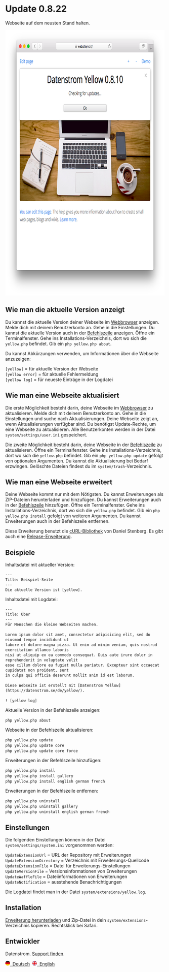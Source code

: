 Update 0.8.22
=============
Webseite auf dem neusten Stand halten.

<p align="center"><img src="update-screenshot.png?raw=true" width="795" height="836" alt="Bildschirmfoto"></p>

## Wie man die aktuelle Version anzeigt

Du kannst die aktuelle Version deiner Webseite im [Webbrowser](https://github.com/datenstrom/yellow-extensions/tree/master/features/edit/README-de.md) anzeigen. Melde dich mit deinem Benutzerkonto an. Gehe in die Einstellungen. Du kannst die aktuelle Version auch in der [Befehlszeile](https://github.com/datenstrom/yellow-extensions/tree/master/features/command/README-de.md) anzeigen. Öffne ein Terminalfenster. Gehe ins Installations-Verzeichnis, dort wo sich die `yellow.php` befindet. Gib ein `php yellow.php about`. 

Du kannst Abkürzungen verwenden, um Informationen über die Webseite anzuzeigen:

`[yellow]` = für aktuelle Version der Webseite  
`[yellow error]` = für aktuelle Fehlermeldung  
`[yellow log]` = für neueste Einträge in der Logdatei  

## Wie man eine Webseite aktualisiert

Die erste Möglichkeit besteht darin, deine Webseite im [Webbrowser](https://github.com/datenstrom/yellow-extensions/tree/master/features/edit/README-de.md) zu aktualisieren. Melde dich mit deinem Benutzerkonto an. Gehe in die Einstellungen und suche nach Aktualisierungen. Deine Webseite zeigt an, wenn Aktualisierungen verfügbar sind. Du benötigst Update-Rechte, um eine Webseite zu aktualisieren. Alle Benutzerkonten werden in der Datei `system/settings/user.ini` gespeichert.

Die zweite Möglichkeit besteht darin, deine Webseite in der [Befehlszeile](https://github.com/datenstrom/yellow-extensions/tree/master/features/command/README-de.md) zu aktualisieren. Öffne ein Terminalfenster. Gehe ins Installations-Verzeichnis, dort wo sich die `yellow.php` befindet. Gib ein `php yellow.php update` gefolgt von optionalen Argumenten. Du kannst die Aktualisierung bei Bedarf erzwingen. Gelöschte Dateien findest du im `system/trash`-Verzeichnis.

## Wie man eine Webseite erweitert

Deine Webseite kommt nur mit dem Nötigsten. Du kannst Erweiterungen als ZIP-Dateien herunterladen und hinzufügen. Du kannst Erweiterungen auch in der [Befehlszeile](https://github.com/datenstrom/yellow-extensions/tree/master/features/command/README-de.md) hinzufügen. Öffne ein Terminalfenster. Gehe ins Installations-Verzeichnis, dort wo sich die `yellow.php` befindet. Gib ein `php yellow.php install` gefolgt von weiteren Argumenten. Du kannst Erweiterungen auch in der Befehlszeile entfernen.

Diese Erweiterung benutzt die [cURL-Bibliothek](https://github.com/curl/curl) von Daniel Stenberg. Es gibt auch eine [Release-Erweiterung](https://github.com/datenstrom/yellow-extensions/tree/master/features/release/README-de.md).

## Beispiele

Inhaltsdatei mit aktueller Version:

    ---
    Title: Beispiel-Seite
    ---
    Die aktuelle Version ist [yellow].

Inhaltsdatei mit Logdatei:

    ---
    Title: Über
    ---
    Für Menschen die kleine Webseiten machen.
    
    Lorem ipsum dolor sit amet, consectetur adipisicing elit, sed do eiusmod tempor incididunt ut 
    labore et dolore magna pizza. Ut enim ad minim veniam, quis nostrud exercitation ullamco laboris 
    nisi ut aliquip ex ea commodo consequat. Duis aute irure dolor in reprehenderit in voluptate velit 
    esse cillum dolore eu fugiat nulla pariatur. Excepteur sint occaecat cupidatat non proident, sunt 
    in culpa qui officia deserunt mollit anim id est laborum.
    
    Diese Webseite ist erstellt mit [Datenstrom Yellow](https://datenstrom.se/de/yellow/). 

    ! [yellow log]

Aktuelle Version in der Befehlszeile anzeigen:
 
`php yellow.php about`  

Webseite in der Befehlszeile aktualisieren:
 
`php yellow.php update`  
`php yellow.php update core`  
`php yellow.php update core force`  

Erweiterungen in der Befehlszeile hinzufügen:

`php yellow.php install`  
`php yellow.php install gallery`  
`php yellow.php install english german french`  

Erweiterungen in der Befehlszeile entfernen:

`php yellow.php uninstall`  
`php yellow.php uninstall gallery`  
`php yellow.php uninstall english german french`  

## Einstellungen

Die folgenden Einstellungen können in der Datei `system/settings/system.ini` vorgenommen werden:

`UpdateExtensionUrl` = URL der Repository mit Erweiterungen  
`UpdateExtensionDirectory` = Verzeichnis mit Erweiterungs-Quellcode  
`UpdateExtensionFile` = Datei für Erweiterungs-Einstellungen  
`UpdateVersionFile` = Versionsinformationen von Erweiterungen  
`UpdateWaffleFile` = Dateiinformationen von Erweiterungen  
`UpdateNotification` = ausstehende Benachrichtigungen  

Die Logdatei findet man in der Datei `system/extensions/yellow.log`.

## Installation

[Erweiterung herunterladen](https://github.com/datenstrom/yellow-extensions/raw/master/zip/update.zip) und Zip-Datei in dein `system/extensions`-Verzeichnis kopieren. Rechtsklick bei Safari.

## Entwickler

Datenstrom. [Support finden](https://datenstrom.se/de/yellow/help/).

<p>
<a href="README-de.md"><img src="https://raw.githubusercontent.com/datenstrom/yellow-extensions/master/features/help/language-de.png" width="15" height="15" alt="Deutsch">&nbsp; Deutsch</a>&nbsp;
<a href="README.md"><img src="https://raw.githubusercontent.com/datenstrom/yellow-extensions/master/features/help/language-en.png" width="15" height="15" alt="English">&nbsp; English</a>&nbsp;
</p>
